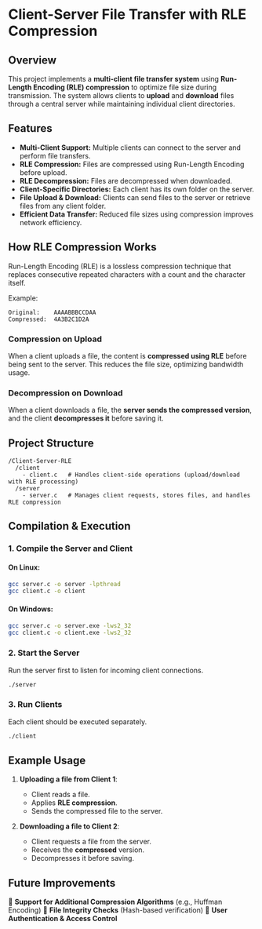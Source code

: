 # Client-Server File Transfer with RLE Compression

## Overview
This project implements a **multi-client file transfer system** using **Run-Length Encoding (RLE) compression** to optimize file size during transmission. The system allows clients to **upload** and **download** files through a central server while maintaining individual client directories.

## Features
- **Multi-Client Support:** Multiple clients can connect to the server and perform file transfers.
- **RLE Compression:** Files are compressed using Run-Length Encoding before upload.
- **RLE Decompression:** Files are decompressed when downloaded.
- **Client-Specific Directories:** Each client has its own folder on the server.
- **File Upload & Download:** Clients can send files to the server or retrieve files from any client folder.
- **Efficient Data Transfer:** Reduced file sizes using compression improves network efficiency.

## How RLE Compression Works
Run-Length Encoding (RLE) is a lossless compression technique that replaces consecutive repeated characters with a count and the character itself.

Example:
```
Original:    AAAABBBCCDAA
Compressed:  4A3B2C1D2A
```

### **Compression on Upload**
When a client uploads a file, the content is **compressed using RLE** before being sent to the server. This reduces the file size, optimizing bandwidth usage.

### **Decompression on Download**
When a client downloads a file, the **server sends the compressed version**, and the client **decompresses it** before saving it.

## Project Structure
```
/Client-Server-RLE
  /client
    - client.c   # Handles client-side operations (upload/download with RLE processing)
  /server
    - server.c   # Manages client requests, stores files, and handles RLE compression
```

## Compilation & Execution
### **1. Compile the Server and Client**
#### **On Linux**:
```sh
gcc server.c -o server -lpthread
gcc client.c -o client
```
#### **On Windows**:
```sh
gcc server.c -o server.exe -lws2_32
gcc client.c -o client.exe -lws2_32
```

### **2. Start the Server**
Run the server first to listen for incoming client connections.
```sh
./server
```

### **3. Run Clients**
Each client should be executed separately.
```sh
./client
```

## Example Usage
1. **Uploading a file from Client 1**:
   - Client reads a file.
   - Applies **RLE compression**.
   - Sends the compressed file to the server.

2. **Downloading a file to Client 2**:
   - Client requests a file from the server.
   - Receives the **compressed** version.
   - Decompresses it before saving.

## Future Improvements
🚀 **Support for Additional Compression Algorithms** (e.g., Huffman Encoding)
🚀 **File Integrity Checks** (Hash-based verification)
🚀 **User Authentication & Access Control**


